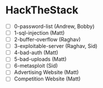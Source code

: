 # HackTheStack
- [ ] 0-password-list (Andrew, Bobby)
- [ ] 1-sql-injection (Matt)
- [ ] 2-buffer-overflow (Raghav)
- [ ] 3-exploitable-server (Raghav, Sid)
- [ ] 4-bad-auth (Matt)
- [ ] 5-bad-uploads (Matt)
- [ ] 6-metasploit (Sid)
- [ ] Advertising Website (Matt)
- [ ] Competition Website (Matt)
